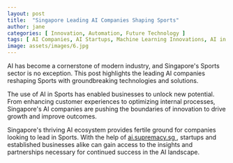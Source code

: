 ```yaml
---
layout: post
title:  "Singapore Leading AI Companies Shaping Sports"
author: jane
categories: [ Innovation, Automation, Future Technology ]
tags: [ AI Companies, AI Startups, Machine Learning Innovations, AI in Singapore, AI for Business ]
image: assets/images/6.jpg
---
```


AI has become a cornerstone of modern industry, and Singapore's Sports sector is no exception. This post highlights the leading AI companies reshaping Sports with groundbreaking technologies and solutions.

The use of AI in Sports has enabled businesses to unlock new potential. From enhancing customer experiences to optimizing internal processes, Singapore's AI companies are pushing the boundaries of innovation to drive growth and improve outcomes.

Singapore's thriving AI ecosystem provides fertile ground for companies looking to lead in Sports. With the help of <a href="https://ai.supremacy.sg" target="_blank"> ai.supremacy.sg </a>, startups and established businesses alike can gain access to the insights and partnerships necessary for continued success in the AI landscape.
